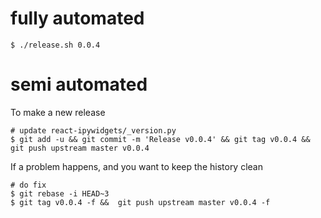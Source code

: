 
# fully automated

    $ ./release.sh 0.0.4

# semi automated
To make a new release
```
# update react-ipywidgets/_version.py
$ git add -u && git commit -m 'Release v0.0.4' && git tag v0.0.4 && git push upstream master v0.0.4
```


If a problem happens, and you want to keep the history clean
```
# do fix
$ git rebase -i HEAD~3
$ git tag v0.0.4 -f &&  git push upstream master v0.0.4 -f
```
